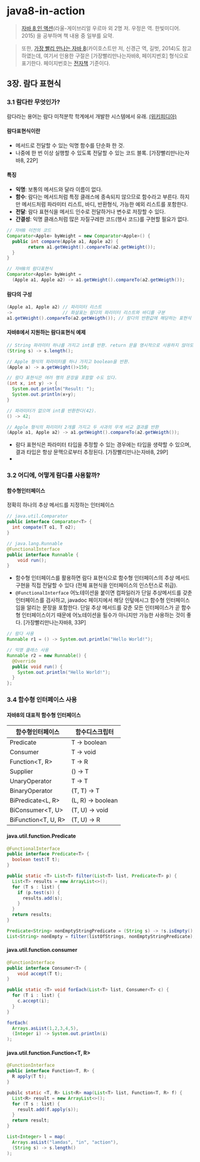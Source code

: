 # java8-in-action

> [자바 8 인 액션](http://book.naver.com/bookdb/book_detail.nhn?bid=8883567)(라울-게이브리얼 우르마 외 2명 저. 우정은 역. 한빛미디어. 2015) 을 공부하며 책 내용 중 일부를 요약.



> 또한, [가장 빨리 만나는 자바 8](http://book.naver.com/bookdb/book_detail.nhn?bid=7583421)(카이호스트만 저, 신경근 역, 길벗, 2014)도 참고하였는데, 여기서 인용한 구절은 [가장빨리만나는자바8, 페이지번호] 형식으로 표기한다. 페이지번호는 [전자책](https://ridibooks.com/v2/Detail?id=754012382) 기준이다.



## 3장. 람다 표현식

### 3.1 람다란 무엇인가?

람다라는 용어는 람다 미적분학 학계에서 개발한 시스템에서 유래. [(위키피디아)](https://ko.wikipedia.org/wiki/람다_대수)



#### 람다표현식이란

- 메서드로 전달할 수 있는 익명 함수를 단순화 한 것.
- 나중에 한 번 이상 실행할 수 있도록 전달할 수 있는 코드 블록. [가장빨리만나는자바8, 22P]



#### 특징

- **익명**: 보통의 메서드와 달라 이름이 없다.
- **함수**: 람다는 메서드처럼 특정 클래스에 종속되지 않으므로 함수라고 부른다. 하지만 메서드처럼 파라미터 리스트, 바디, 반환형식, 가능한 예외 리스트를 포함한다.
- **전달**: 람다 표현식을 메서드 인수로 전달하거나 변수로 저장할 수 있다.
- **간결성**: 익명 클래스처럼 많은 자질구레한 코드(행사 코드)를 구현할 필요가 없다.

```java
// 자바8 이전의 코드
Comparator<Apple> byWeight = new Comparator<Apple>() {
  public int compare(Apple a1, Apple a2) {
    	return a1.getWeight().compareTo(a2.getWeight());
  }
}

// 자바8의 람다표현식
Comparator<Apple> byWeight = 
  (Apple a1, Apple a2) -> a1.getWeight().compareTo(a2.getWeigth());
```



#### 람다의 구성

```java
(Apple a1, Apple a2) // 파리미터 리스트
-> 					 // 화살표는 람다의 파리미터 리스트와 바디를 구분
a1.getWeight().compareTo(a2.getWeigth()); // 람다의 반환값에 해당하는 표현식
```



#### 자바8에서 지원하는 람다표현식 예제

```java
// String 파라미터 하나를 가지고 int를 반환. return 문을 명시적으로 사용하지 않아도 됨.
(String s) -> s.length();

// Apple 형식의 파라미터를 하나 가지고 boolean을 반환.
(Apple a) -> a.getWeight()>150;

// 람다 표현식은 여러 행의 문장을 포함할 수도 있다.
(int x, int y) -> {
  System.out.println("Result: ");
  System.out.println(x+y);
}

// 파라미터가 없으며 int를 반환한다(42).
() -> 42;

// Apple 형식의 파리미터 2개를 가지고 두 사과의 무게 비교 결과를 반환
(Apple a1, Apple a2) -> a1.getWeight().compareTo(a2.getWeigth());
```

- 람다 표현식은 파라미터 타입을 추정할 수 있는 경우에는 타입을 생략할 수 있으며, 결과 타입은 항상 문맥으로부터 추정된다.  [가장빨리만나는자바8, 29P]
- ​

### 3.2 어디에, 어떻게 람다를 사용할까?

#### 함수형인터페이스

정확히 하나의 추상 메서드를 지정하는 인터페이스

```java
// java.util.Comparator
public interface Comparator<T> {
  int compate(T o1, T o2);
}

// java.lang.Runnable
@FunctionalInterface
public interface Runnable {
    void run();
}
```

- 함수형 인터페이스를 활용하면 람다 표현식으로 함수형 인터페이스의 추상 메서드 구현을 직접 전달할 수 있다 (전체 표현식을 인터페이스의 인스턴스로 취급).
- `@FunctionalInterface` 어노테이션을 붙이면 컴파일러가 단일 추상메서드를 갖춘 인터페이스를 검사하고, javadoc  페이지에서 해당 인텊에시그 함수형 인터페이스임을 알리는 문장을 포함한다. 단일 추상 메서드를 갖춘 모든 인터페이스가 곧 함수형 인터페이스이기 때문에 어노테이션을 필수가 아니지만 가능한 사용하는 것이 좋다. [가장빨리만나는자바8, 33P]

```java
// 람다 사용
Runnable r1 = () -> System.out.println("Hello World!");

// 익명 클래스 사용
Runnable r2 = new Runnable() {
  @Override
  public void run() {
    System.out.println("Hello World!");
  }
};
```



### 3.4 함수형 인터페이스 사용

#### 자바8의 대표적 함수형 인터페이스

| 함수형인터페이스            | 함수디스크립터           |
| ------------------- | ----------------- |
| Predicate<T>        | T -> boolean      |
| Consumer<T>         | T -> void         |
| Function<T, R>      | T -> R            |
| Supplier<T>         | () -> T           |
| UnaryOperator<T>    | T -> T            |
| BinaryOperator<T>   | (T, T) -> T       |
| BiPredicate<L, R>   | (L, R) -> boolean |
| BiConsumer<T, U>    | (T, U) -> void    |
| BiFunction<T, U, R> | (T, U) -> R       |



#### java.util.function.Predicate<T>

```java
@FunctionalInterface
public interface Predicate<T> {
  boolean test(T t);
}

public static <T> List<T> filter(List<T> list, Predicate<T> p) {
  List<T> results = new ArrayList<>();
  for (T s : list) {
    if (p.test(s)) {
      results.add(s);
    }
  }
  return results;
}

Predicate<String> nonEmptyStringPredicate = (String s) -> !s.isEmpty();
List<String> nonEmpty = filter(listOfStrings, nonEmptyStringPredicate);
```



#### java.util.function.consumer<T>

```java
@FunctionInterface
public interface Consumer<T> {
  	void accept(T t);
}

public static <T> void forEach(List<T> list, Consumer<T> c) {
  for (T i : list) {
    c.accept(i);
  }
}

forEach(
  Arrays.asList(1,2,3,4,5),
  (Integer i) -> System.out.println(i)
);
```



#### java.util.function.Function<T, R>

```java
@FunctionInterface
public interface Function<T, R> {
  R apply(T t);
}

pubilc static <T, R> List<R> map(List<T> list, Function<T, R> f) {
  List<R> result = new ArrayList<>();
  for (T s : list) {
    result.add(f.apply(s));
  }
  return result;
}

List<Integer> l = map(
  Arrays.asList("lamdas", "in", "action"), 
  (String s) -> s.length()
);
```

